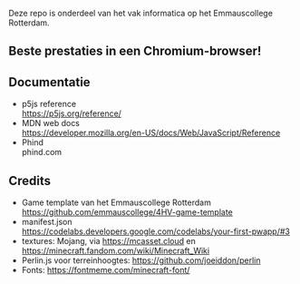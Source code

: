 Deze repo is onderdeel van het vak informatica op het Emmauscollege Rotterdam.

## Beste prestaties in een Chromium-browser!

## Documentatie
- p5js reference <br>
https://p5js.org/reference/
- MDN web docs <br>
https://developer.mozilla.org/en-US/docs/Web/JavaScript/Reference
- Phind <br>
phind.com


## Credits
- Game template van het Emmauscollege Rotterdam <br>
        https://github.com/emmauscollege/4HV-game-template
- manifest.json <br>
        https://codelabs.developers.google.com/codelabs/your-first-pwapp/#3
- textures: Mojang, via https://mcasset.cloud en https://minecraft.fandom.com/wiki/Minecraft_Wiki
- Perlin.js voor terreinhoogtes: https://github.com/joeiddon/perlin
- Fonts: https://fontmeme.com/minecraft-font/

